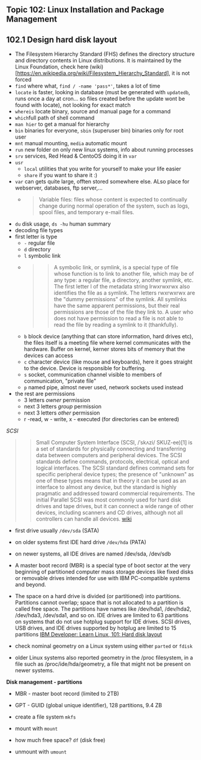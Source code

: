 ## Topic 102: Linux Installation and Package Management

## 102.1 Design hard disk layout
- The Filesystem Hierarchy Standard (FHS) defines the directory structure and directory contents in Linux distributions. It is maintained by the Linux Foundation, check here (wiki)[https://en.wikipedia.org/wiki/Filesystem_Hierarchy_Standard], it is not forced 
- `find` where what, `find / -name 'pass*'`, takes a lot of time
- `locate` is faster, looking in database (must be generated with `updatedb`, runs once a day at cron... so files created before the update wont be found with locate), not looking for exact match 
- `whereis` locate binary, source and manual page for a command 
- `which`full path of shell command
- `man hier` to get a manual for hierarchy 
- `bin` binaries for everyone, `sbin` (superuser bin) binaries only for root user 
- `mnt` manual mounting, `media` automatic mount
- `run` new folder on only new linux systems, info about running processes 
- `srv` services, Red Head & CentoOS doing it in `var` 
- `usr` 
  - `local` utilities that you write for yourself to make your life easier 
  - `share` if you want to share it :) 
- `var` can gets quite large, offten stored somewhere else. ALso place for webserver, databases, ftp server,...  
  - > Variable files: files whose content is expected to continually change during normal operation of the system, such as logs, spool files, and temporary e-mail files.
- `du` disk usage, `ds -hu` human summary 
- decoding file types
- first letter is type 
  - `-` regular file
  - `d` directory 
  - `l` symbolic link
  - >> A symbolic link, or symlink, is a special type of file whose function is to link to another file, which may be of any type: a regular file, a directory, another symlink, etc. The first letter l of the metadata string lrwxrwxrwx also identifies the file as a symlink. The letters rwxrwxrwx are the "dummy permissions" of the symlink. All symlinks have the same apparent permissions, but their real permissions are those of the file they link to. A user who does not have permission to read a file is not able to read the file by reading a symlink to it (thankfully).
  - `b` block device (anything that can store information, hard drives etc), the files itself is a meeting file where kernel communicates with the hardware. Buffer on kernel, kerner stores bits of memory that the devices can access 
  - `c` character device (like mouse and keyboards), here it goes straight to the device. Device is responsible for buffering. 
  - `s` socket, communication channel visible to members of communication, "private file" 
  - `p` named pipe, almost never used, network sockets used instead 
- the rest are permissions 
  - 3 letters *owner* permission 
  - next 3 letters *group* permission 
  - next 3 letters *other* permission
  - r -read, w - write, x - executed (for directories can be entered)


*SCSI*
>> Small Computer System Interface (SCSI, /ˈskʌzi/ SKUZ-ee)[1] is a set of standards for physically connecting and transferring data between computers and peripheral devices. The SCSI standards define commands, protocols, electrical, optical and logical interfaces. The SCSI standard defines command sets for specific peripheral device types; the presence of "unknown" as one of these types means that in theory it can be used as an interface to almost any device, but the standard is highly pragmatic and addressed toward commercial requirements. The initial Parallel SCSI was most commonly used for hard disk drives and tape drives, but it can connect a wide range of other devices, including scanners and CD drives, although not all controllers can handle all devices. [wiki](https://en.wikipedia.org/wiki/SCSI)

- first drive usually `/dev/sda` (SATA) 
- on older systems first IDE hard drive `/dev/hda` (PATA)
- on newer systems, all IDE drives are named /dev/sda, /dev/sdb
- A master boot record (MBR) is a special type of boot sector at the very beginning of partitioned computer mass storage devices like fixed disks or removable drives intended for use with IBM PC-compatible systems and beyond. 
- The space on a hard drive is divided (or partitioned) into partitions. Partitions cannot overlap; space that is not allocated to a partition is called free space. The partitions have names like /dev/hda1, /dev/hda2, /dev/hda3, /dev/sda1, and so on. IDE drives are limited to 63 partitions on systems that do not use hotplug support for IDE drives. SCSI drives, USB drives, and IDE drives supported by hotplug are limited to 15 partitions [IBM Developer: Learn Linux, 101: Hard disk layout
](https://developer.ibm.com/tutorials/l-lpic1-102-1/)

- check nominal geometry on a Linux system using either `parted` or `fdisk`
- older Linux systems also reported geometry in the /proc filesystem, in a file such as /proc/ide/hda/geometry, a file that might not be present on newer systems.

**Disk management - partitions**
- MBR - master boot record (limited to 2TB)
- GPT - GUID (global unique identifier), 128 partitions, 9.4 ZB

- create a file system `mkfs` 
- mount with `mount` 
- how much free space? `df` (disk free)
- unmount with `umount`